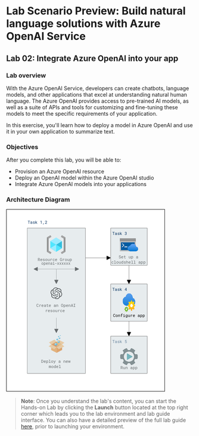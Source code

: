 # Lab Scenario Preview: Build natural language solutions with Azure OpenAI Service

## Lab 02: Integrate Azure OpenAI into your app

### Lab overview

With the Azure OpenAI Service, developers can create chatbots, language models, and other applications that excel at understanding natural human language. The Azure OpenAI provides access to pre-trained AI models, as well as a suite of APIs and tools for customizing and fine-tuning these models to meet the specific requirements of your application. 

In this exercise, you'll learn how to deploy a model in Azure OpenAI and use it in your own application to summarize text.

### Objectives

After you complete this lab, you will be able to:

-   Provision an Azure OpenAI resource
-   Deploy an OpenAI model within the Azure OpenAI studio
-   Integrate Azure OpenAI models into your applications

### Architecture Diagram

  ![](media/lab-02-ad.PNG "Architecture Diagram")

>**Note**: Once you understand the lab's content, you can start the Hands-on Lab by clicking the **Launch** button located at the top right corner which leads you to the lab environment and lab guide interface. You can also have a detailed preview of the full lab guide [here](https://experience.cloudlabs.ai/#/labguidepreview/e10c8142-46a1-4961-84e3-239658358f43), prior to launching your environment.
